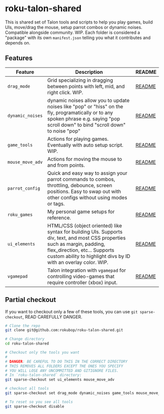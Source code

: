 # roku-talon-shared

This is shared set of Talon tools and scripts to help you play games, build UIs, move/drag the mouse, setup parrot combos or dynamic noises. Compatible alongside community. WIP. Each folder is considered a "package" with its own `manifest.json` telling you what it contributes and depends on.

## Features
| Feature | Description | README |
| --- | --- | --- |
| `drag_mode` | Grid specializing in dragging between points with left, mid, and right click. WIP. | [README](drag_mode/README.md) |
| `dynamic_noises` | dynamic noises allow you to update noises like "pop" or "hiss" on the fly, programatically or to any spoken phrase e.g. saying "pop scroll down" to bind "scroll down" to noise "pop" | [README](dynamic_noises/README.md) |
| `game_tools` | Actions for playing games. Eventually with auto setup script. WIP. | [README](game_tools/README.md) |
| `mouse_move_adv` | Actions for moving the mouse to and from points. | [README](mouse_move_adv/README.md) |
| `parrot_config` | Quick and easy way to assign your parrot commands to combos, throttling, debounce, screen positions. Easy to swap out with other configs without using modes or tags. | [README](parrot_config/README.md) |
| `roku_games` | My personal game setups for reference. | [README](roku_games/README.md) |
| `ui_elements` | HTML/CSS (object oriented) like syntax for building UIs. Supports div, text, and most CSS properties such as margin, padding, flex_direction, etc... Supports custom ability to highlight divs by ID with an overlay color. WIP. | [README](ui_elements/README.md) |
| `vgamepad` | Talon integration with `vgamepad` for controlling video-games that require controller (xbox) input. | [README](vgamepad/README.md) |

## Partial checkout
If you want to checkout only a few of these tools, you can use `git sparse-checkout`, READ CAREFULLY DANGER.

```sh
# Clone the repo
git clone git@github.com:rokubop/roku-talon-shared.git

# Change directory
cd roku-talon-shared

# Checkout only the tools you want
#
# DANGER: BE CAREFUL TO DO THIS IN THE CORRECT DIRECTORY
# THIS REMOVES ALL FOLDERS EXCEPT THE ONES YOU SPECIFY
# YOU WILL LOSE ANY UNCOMMITTED AND GITIGNORE FILES.
# In `roku-talon-shared` directory:
git sparse-checkout set ui_elements mouse_move_adv

# checkout all tools
git sparse-checkout set drag_mode dynamic_noises game_tools mouse_move_adv parrot_config roku_games ui_elements vgamepad

# To reset so you see all tools
git sparse-checkout disable
```